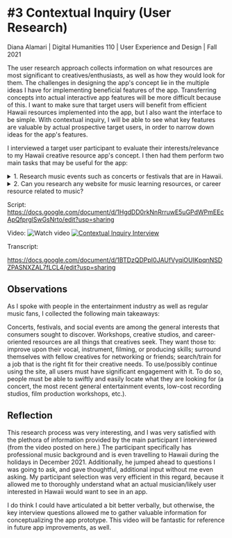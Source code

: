 # #3 Contextual Inquiry (User Research)
Diana Alamari | Digital Humanities 110 | User Experience and Design | Fall 2021


The user research approach collects information on what resources are most significant to creatives/enthusiasts, as well as how they would look for them. The challenges in designing the app's concept lie in the multiple ideas I have for implementing beneficial features of the app. Transferring concepts into actual interactive app features will be more difficult because of this. I want to make sure that target users will benefit from efficient Hawaii resources implemented into the app, but I also want the interface to be simple. With contextual inquiry, I will be able to see what key features are valuable by actual prospective target users, in order to narrow down ideas for the app's features. 


I interviewed a target user participant to evaluate their interests/relevance to my Hawaii creative resource app's concept. I then had them perform two main tasks that may be useful for the app:











<details>
 <summary> 1. Research music events such as concerts or festivals that are in Hawaii. </summary>
    
>  - Can you go on Google or whatever method you would use to do this?
>  - Can you select a concert, possibly one that you might be interested in?
>  - Do you like the layout of the page? The filter, sort, and other options to narrow search?
    </details>
    
    
  <details>
  <summary> 2. Can you research any website for music learning resources, or career resource related to music? </summary>
    
>  - Can you research any website for music learning resources, or career resource related to music? Either or.
>  - Do you like the layout and method of navigating?
>  - What possible recommendations would you give to improve your search?
    </details>
  
  
  





Script:
https://docs.google.com/document/d/1HgdDD0rkNnRrruwE5uGPdWPmEEcApQfprglSwGsNrto/edit?usp=sharing

Video:
![Watch video](https://youtu.be/mx73aik3bpc)
[![Contextual Inquiry Interview](http://img.youtube.com/vi/2zzzQKmEzPM.jpg)](https://youtu.be/2zzzQKmEzPM)

Transcript:

https://docs.google.com/document/d/1BTDzQDPpI0JAUfVyqiOUIKpqnNSDZPASNXZAL7fLCL4/edit?usp=sharing





## Observations 

As I spoke with people in the entertainment industry as well as regular music fans, I collected the following main takeaways:

Concerts, festivals, and social events are among the general interests that consumers sought to discover.
Workshops, creative studios, and career-oriented resources are all things that creatives seek. They want those to: improve upon their vocal, instrument, filming, or producing skills; surround themselves with fellow creatives for networking or friends; search/train for a job that is the right fit for their creative needs.
To use/possibly continue using the site, all users must have significant engagement with it. To do so, people must be able to swiftly and easily locate what they are looking for (a concert, the most recent general entertainment events, low-cost recording studios, film production workshops, etc.).


## Reflection

This research process was very interesting, and I was very satisfied with the plethora of information provided by the main participant I interviewed (from the video posted on here.) The participant specifically has professional music background and is even travelling to Hawaii during the holidays in December 2021. Additionally, he jumped ahead to questions I was going to ask, and gave thoughtful, additional input without me even asking. My participant selection was very efficient in this regard, because it allowed me to thoroughly understand what an actual musician/likely user interested in Hawaii would want to see in an app. 

I do think I could have articulated a bit better verbally, but otherwise, the key interview questions allowed me to gather valuable information for conceptualizing the app prototype. This video will be fantastic for reference in future app improvements, as well. 
